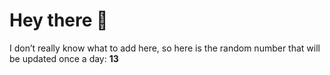 # Hey there 👋

I don’t really know what to add here, so here is the random number that will be updated once a day: **13**
